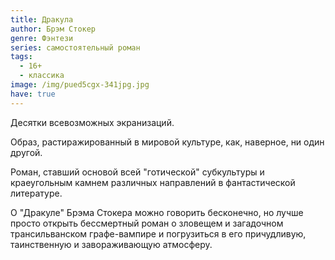 ```yaml
---
title: Дракула
author: Брэм Стокер
genre: Фэнтези
series: самостоятельный роман
tags:
  - 16+
  - классика
image: /img/pued5cgx-341jpg.jpg
have: true
---
```

Десятки всевозможных экранизаций.

Образ, растиражированный в мировой культуре, как, наверное, ни один другой.

Роман, ставший основой всей "готической" субкультуры и краеугольным камнем различных направлений в фантастической литературе.

О "Дракуле" Брэма Стокера можно говорить бесконечно, но лучше просто открыть бессмертный роман о зловещем и загадочном трансильванском графе-вампире и погрузиться в его причудливую, таинственную и завораживающую атмосферу.